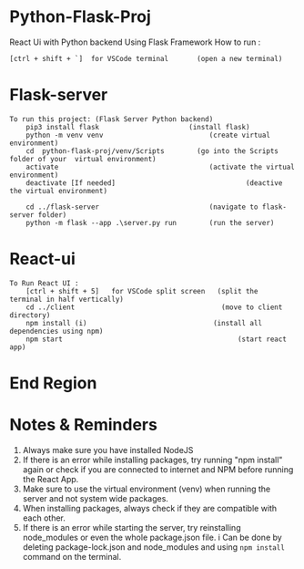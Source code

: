 # Python-Flask-Proj
 React Ui with Python backend Using Flask Framework
How to run :

    [ctrl + shift + `]  for VSCode terminal       (open a new terminal)
# Flask-server
    To run this project: (Flask Server Python backend)
        pip3 install flask                      (install flask)
        python -m venv venv                          (create virtual environment)
        cd  python-flask-proj/venv/Scripts        (go into the Scripts folder of your  virtual environment)
        activate                                     (activate the virtual environment)
        deactivate [If needed]                                (deactive the virtual environment)

        cd ../flask-server                           (navigate to flask-server folder)
        python -m flask --app .\server.py run        (run the server)

# React-ui
    To Run React UI :
        [ctrl + shift + 5]   for VSCode split screen   (split the  terminal in half vertically)
        cd ../client                                    (move to client directory)
        npm install (i)                               (install all dependencies using npm)
        npm start                                           (start react app)

# End Region
# Notes & Reminders
1. Always make sure you have installed NodeJS
2. If there is an error while installing packages, try running "npm install" again or check if you are connected to internet and NPM before running the React App.
3. Make sure to use the virtual environment (venv)  when running the server and not system wide packages.
4. When installing packages, always check if  they are compatible with each other.
5. If there is an error while starting  the server, try reinstalling node_modules or even the whole package.json file.
    i Can be done by deleting package-lock.json and node_modules and using `npm install` command on the terminal.